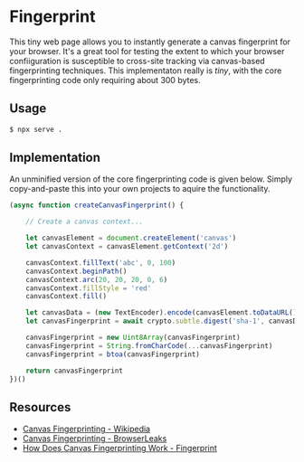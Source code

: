 # Fingerprint

This tiny web page allows you to instantly generate a canvas fingerprint for your browser. It's a great tool for testing the extent to which your browser confiiguration is susceptible to cross-site tracking via canvas-based fingerprinting techniques. This implementaton really is *tiny*, with the core fingerprinting code only requiring about 300 bytes.

## Usage

```sh
$ npx serve .
```


## Implementation

An unminified version of the core fingerprinting code is given below. Simply copy-and-paste this into your own projects to aquire the functionality.

```js
(async function createCanvasFingerprint() {

	// Create a canvas context...

	let canvasElement = document.createElement('canvas')
	let canvasContext = canvasElement.getContext('2d')

	canvasContext.fillText('abc', 0, 100)
	canvasContext.beginPath()
	canvasContext.arc(20, 20, 20, 0, 6)
	canvasContext.fillStyle = 'red'
	canvasContext.fill()

	let canvasData = (new TextEncoder).encode(canvasElement.toDataURL())
	let canvasFingerprint = await crypto.subtle.digest('sha-1', canvasData)

	canvasFingerprint = new Uint8Array(canvasFingerprint)
	canvasFingerprint = String.fromCharCode(...canvasFingerprint)
	canvasFingerprint = btoa(canvasFingerprint)

	return canvasFingerprint 
})()
```


## Resources

* [Canvas Fingerprinting - Wikipedia](https://en.wikipedia.org/wiki/Canvas_fingerprinting)
* [Canvas Fingerprinting - BrowserLeaks](https://browserleaks.com/canvas)
* [How Does Canvas Fingerprinting Work - Fingerprint](https://fingerprint.com/blog/canvas-fingerprinting/)
